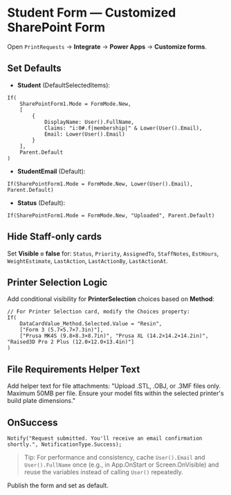 # Student Form — Customized SharePoint Form

Open `PrintRequests` → **Integrate** → **Power Apps** → **Customize forms**.

## Set Defaults
- **Student** (DefaultSelectedItems):
```powerfx
If(
    SharePointForm1.Mode = FormMode.New,
    [
        {
            DisplayName: User().FullName,
            Claims: "i:0#.f|membership|" & Lower(User().Email),
            Email: Lower(User().Email)
        }
    ],
    Parent.Default
)
```
- **StudentEmail** (Default):
```powerfx
If(SharePointForm1.Mode = FormMode.New, Lower(User().Email), Parent.Default)
```
- **Status** (Default):
```powerfx
If(SharePointForm1.Mode = FormMode.New, "Uploaded", Parent.Default)
```

## Hide Staff-only cards
Set **Visible = false** for: `Status`, `Priority`, `AssignedTo`, `StaffNotes`, `EstHours`, `WeightEstimate`, `LastAction`, `LastActionBy`, `LastActionAt`.

## Printer Selection Logic

Add conditional visibility for **PrinterSelection** choices based on **Method**:

```powerfx
// For Printer Selection card, modify the Choices property:
If(
    DataCardValue_Method.Selected.Value = "Resin",
    ["Form 3 (5.7×5.7×7.3in)"],
    ["Prusa MK4S (9.8×8.3×8.7in)", "Prusa XL (14.2×14.2×14.2in)", "Raised3D Pro 2 Plus (12.0×12.0×13.4in)"]
)
```

## File Requirements Helper Text

Add helper text for file attachments:
"Upload .STL, .OBJ, or .3MF files only. Maximum 50MB per file. Ensure your model fits within the selected printer's build plate dimensions."

## OnSuccess
```powerfx
Notify("Request submitted. You'll receive an email confirmation shortly.", NotificationType.Success);
```

> Tip: For performance and consistency, cache `User().Email` and `User().FullName` once (e.g., in App.OnStart or Screen.OnVisible) and reuse the variables instead of calling `User()` repeatedly.

Publish the form and set as default.
